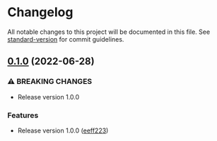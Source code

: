 # Changelog

All notable changes to this project will be documented in this file. See [standard-version](https://github.com/conventional-changelog/standard-version) for commit guidelines.

## [0.1.0](https://github.com/keptn-sandbox/keptn-gitea-provisioner-service/compare/0.0.2...0.1.0) (2022-06-28)


### ⚠ BREAKING CHANGES

* Release version 1.0.0

### Features

* Release version 1.0.0 ([eeff223](https://github.com/keptn-sandbox/keptn-gitea-provisioner-service/commit/eeff223a69231297b0a2decc63b095478b84dc77))
